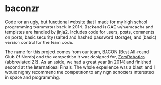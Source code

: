 # baconzr
Code for an ugly, but functional website that I made for my high school programming teammates back in 2014. Backend is GAE w/memcache and templates are handled by jinja2. Includes code for users, posts, comments on posts, basic security (salted and hashed password storage), and (basic) version control for the team code.

The name for this project comes from our team, BACON (Best All-round Club Of Nerds) and the competition it was designed for, <a href="http://zerorobotics.mit.edu/">ZeroRobotics</a> (abbreviated ZR). As an aside, we had a great year (in 2014) and finished second at the International Finals. The whole experience was a blast, and I would highly recommend the competition to any high schoolers interested in space and programming.

